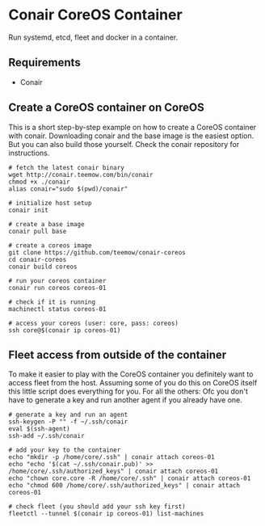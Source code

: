# Conair CoreOS Container

Run systemd, etcd, fleet and docker in a container.

## Requirements

 * Conair

## Create a CoreOS container on CoreOS

This is a short step-by-step example on how to create a CoreOS container with conair. Downloading conair and the base image is the easiest option. But you can also build those yourself. Check the conair repository for instructions.

```
# fetch the latest conair binary
wget http://conair.teemow.com/bin/conair
chmod +x ./conair
alias conair="sudo $(pwd)/conair"

# initialize host setup
conair init

# create a base image
conair pull base

# create a coreos image
git clone https://github.com/teemow/conair-coreos
cd conair-coreos
conair build coreos

# run your coreos container
conair run coreos coreos-01

# check if it is running
machinectl status coreos-01

# access your coreos (user: core, pass: coreos)
ssh core@$(conair ip coreos-01)
```

## Fleet access from outside of the container

To make it easier to play with the CoreOS container you definitely want to access fleet from the host. Assuming some of you do this on CoreOS itself this little script does everything for you. For all the others: Ofc you don't have to generate a key and run another agent if you already have one.

```
# generate a key and run an agent
ssh-keygen -P "" -f ~/.ssh/conair
eval $(ssh-agent)
ssh-add ~/.ssh/conair

# add your key to the container
echo "mkdir -p /home/core/.ssh" | conair attach coreos-01
echo "echo '$(cat ~/.ssh/conair.pub)' >> /home/core/.ssh/authorized_keys" | conair attach coreos-01
echo "chown core.core -R /home/core/.ssh" | conair attach coreos-01
echo "chmod 600 /home/core/.ssh/authorized_keys" | conair attach coreos-01

# check fleet (you should add your ssh key first)
fleetctl --tunnel $(conair ip coreos-01) list-machines
```
